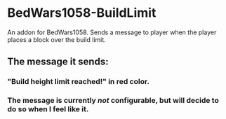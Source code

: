 # BedWars1058-BuildLimit
An addon for BedWars1058. 
Sends a message to player when the player places a block over the build limit.

## The message it sends:
### "Build height limit reached!" in red color.

### The message is currently *not* configurable, but will decide to do so when I feel like it.
